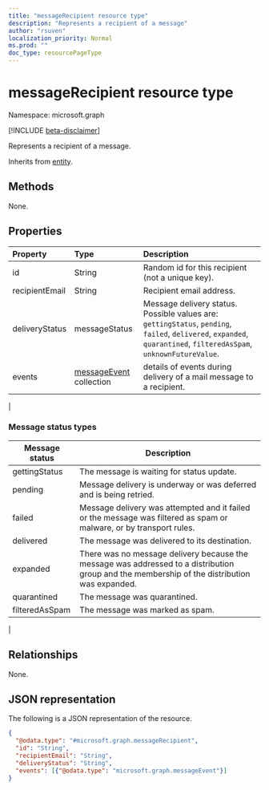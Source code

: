 ```yaml
---
title: "messageRecipient resource type"
description: "Represents a recipient of a message"
author: "rsuven"
localization_priority: Normal
ms.prod: ""
doc_type: resourcePageType
---
```


# messageRecipient resource type

Namespace: microsoft.graph

[!INCLUDE [beta-disclaimer](../../includes/beta-disclaimer.md)]

Represents a recipient of a message.

Inherits from [entity](../resources/entity.md).

## Methods
None.

## Properties
|Property|Type|Description|
|:---|:---|:---|
|id|String|Random id for this recipient (not a unique key).|
|recipientEmail|String|Recipient email address.|
|deliveryStatus|messageStatus|Message delivery status. Possible values are: `gettingStatus`, `pending`, `failed`, `delivered`, `expanded`, `quarantined`, `filteredAsSpam`, `unknownFutureValue`.|
|events|[messageEvent](../resources/messageevent.md) collection|details of events during delivery of a mail message to a recipient.|
|

### Message status types

| Message status | Description |
|------------|-------------|
| gettingStatus | The message is waiting for status update. |
| pending | Message delivery is underway or was deferred and is being retried. |
| failed | Message delivery was attempted and it failed or the message was filtered as spam or malware, or by transport rules. |
| delivered | The message was delivered to its destination. |
| expanded | There was no message delivery because the message was addressed to a distribution group and the membership of the distribution was expanded. |
| quarantined | The message was quarantined. |
| filteredAsSpam | The message was marked as spam. |
|

## Relationships
None.

## JSON representation
The following is a JSON representation of the resource.
<!-- {
  "blockType": "resource",
  "keyProperty": "id",
  "@odata.type": "microsoft.graph.messageRecipient",
  "baseType": "microsoft.graph.entity",
  "openType": false
}
-->
``` json
{
  "@odata.type": "#microsoft.graph.messageRecipient",
  "id": "String",
  "recipientEmail": "String",
  "deliveryStatus": "String",
  "events": [{"@odata.type": "microsoft.graph.messageEvent"}]
}
```
